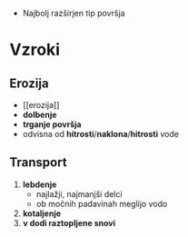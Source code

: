 - Najbolj razširjen tip površja
# Vzroki
## Erozija
- [[erozija]]
- **dolbenje**
- **trganje površja**
- odvisna od **hitrosti**/**naklona**/**hitrosti** vode
## Transport
1. **lebdenje**
	- najlažji, najmanjši delci
	- ob močnih padavinah meglijo vodo
2. **kotaljenje**
3. **v dodi raztopljene snovi**